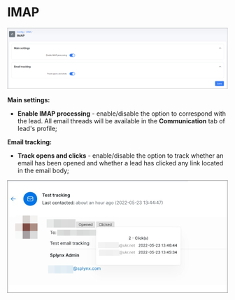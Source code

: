 IMAP
=============

![img](1.png)


**Main settings:**

* **Enable IMAP processing** - enable/disable the option to correspond with the lead. All email threads will be available in the **Communication** tab of lead's profile;

**Email tracking:**

* **Track opens and clicks** - enable/disable the option to track whether an email has been opened and whether a lead has clicked any link located in the email body;

![img](2.png)
